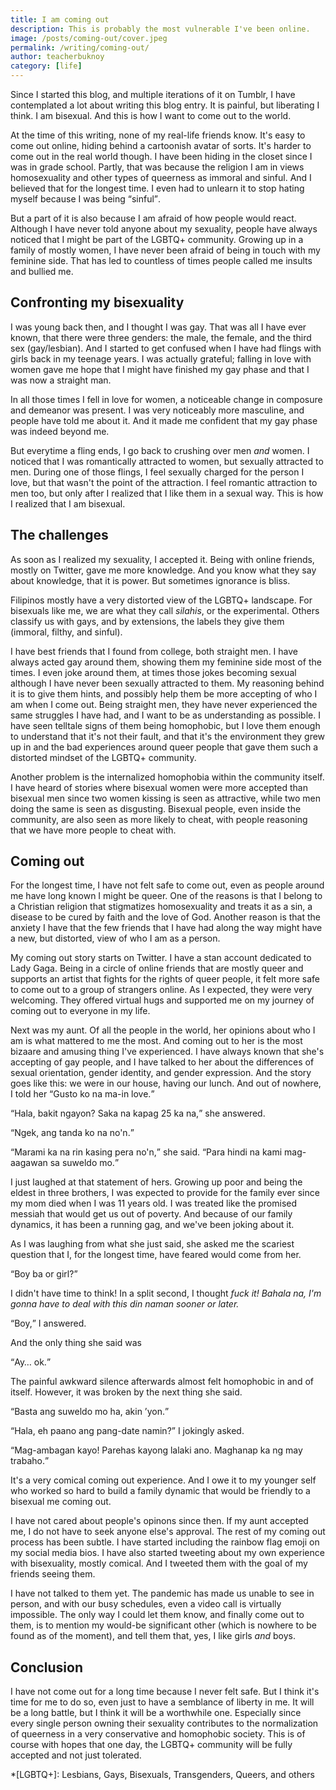 ```yaml
---
title: I am coming out
description: This is probably the most vulnerable I've been online.
image: /posts/coming-out/cover.jpeg
permalink: /writing/coming-out/
author: teacherbuknoy
category: [life]
---
```


Since I started this blog, and multiple iterations of it on Tumblr, I have contemplated a lot about writing this blog entry. It is painful, but liberating I think. I am bisexual. And this is how I want to come out to the world.

At the time of this writing, none of my real-life friends know. It's easy to come out online, hiding behind a cartoonish avatar of sorts. It's harder to come out in the real world though. I have been hiding in the closet since I was in grade school. Partly, that was because the religion I am in views homosexuality and other types of queerness as immoral and sinful. And I believed that for the longest time. I even had to unlearn it to stop hating myself because I was being <q>sinful</q>.

But a part of it is also because I am afraid of how people would react. Although I have never told anyone about my sexuality, people have always noticed that I might be part of the LGBTQ+ community. Growing up in a family of mostly women, I have never been afraid of being in touch with my feminine side. That has led to countless of times people called me insults and bullied me.

## Confronting my bisexuality

I was young back then, and I thought I was gay. That was all I have ever known, that there were three genders: the male, the female, and the third sex (gay/lesbian). And I started to get confused when I have had flings with girls back in my teenage years. I was actually grateful; falling in love with women gave me hope that I might have finished my gay phase and that I was now a straight man.

In all those times I fell in love for women, a noticeable change in composure and demeanor was present. I was very noticeably more masculine, and people have told me about it. And it made me confident that my gay phase was indeed beyond me.

But everytime a fling ends, I go back to crushing over men *and* women. I noticed that I was romantically attracted to women, but sexually attracted to men. During one of those flings, I feel sexually charged for the person I love, but that wasn't the point of the attraction. I feel romantic attraction to men too, but only after I realized that I like them in a sexual way. This is how I realized that I am bisexual.

## The challenges

As soon as I realized my sexuality, I accepted it. Being with online friends, mostly on Twitter, gave me more knowledge. And you know what they say about knowledge, that it is power. But sometimes ignorance is bliss.

Filipinos mostly have a very distorted view of the LGBTQ+ landscape. For bisexuals like me, we are what they call <i lang="tl">silahis</i>, or the experimental. Others classify us with gays, and by extensions, the labels they give them (immoral, filthy, and sinful).

I have best friends that I found from college, both straight men. I have always acted gay around them, showing them my feminine side most of the times. I even joke around them, at times those jokes becoming sexual although I have never been sexually attracted to them. My reasoning behind it is to give them hints, and possibly help them be more accepting of who I am when I come out. Being straight men, they have never experienced the same struggles I have had, and I want to be as understanding as possible. I have seen telltale signs of them being homophobic, but I love them enough to understand that it's not their fault, and that it's the environment they grew up in and the bad experiences around queer people that gave them such a distorted mindset of the LGBTQ+ community.

Another problem is the internalized homophobia within the community itself. I have heard of stories where bisexual women were more accepted than bisexual men since two women kissing is seen as attractive, while two men doing the same is seen as disgusting. Bisexual people, even inside the community, are also seen as more likely to cheat, with people reasoning that we have more people to cheat with.

## Coming out

For the longest time, I have not felt safe to come out, even as people around me have long known I might be queer. One of the reasons is that I belong to a Christian religion that stigmatizes homosexuality and treats it as a sin, a disease to be cured by faith and the love of God. Another reason is that the anxiety I have that the few friends that I have had along the way might have a new, but distorted, view of who I am as a person.

My coming out story starts on Twitter. I have a stan account dedicated to Lady Gaga. Being in a circle of online friends that are mostly queer and supports an artist that fights for the rights of queer people, it felt more safe to come out to a group of strangers online. As I expected, they were very welcoming. They offered virtual hugs and supported me on my journey of coming out to everyone in my life.

Next was my aunt. Of all the people in the world, her opinions about who I am is what mattered to me the most. And coming out to her is the most bizaare and amusing thing I've experienced. I have always known that she's accepting of gay people, and I have talked to her about the differences of sexual orientation, gender identity, and gender expression. And the story goes like this: we were in our house, having our lunch. And out of nowhere, I told her <q lang="fil">Gusto ko na ma-in love.</q>

<q lang="fil">Hala, bakit ngayon? Saka na kapag 25 ka na,</q> she answered.

<q lang="fil">Ngek, ang tanda ko na no'n.</q>

<q lang="fil">Marami ka na rin kasing pera no'n,</q> she said. <q lang="fil">Para hindi na kami mag-aagawan sa suweldo mo.</q>

I just laughed at that statement of hers. Growing up poor and being the eldest in three brothers, I was expected to provide for the family ever since my mom died when I was 11 years old. I was treated like the promised messiah that would get us out of poverty. And because of our family dynamics, it has been a running gag, and we've been joking about it.

As I was laughing from what she just said, she asked me the scariest question that I, for the longest time, have feared would come from her.

<q lang="fil">Boy ba or girl?</q>

I didn't have time to think! In a split second, I thought <i>fuck it! <span lang="fil">Bahala na, I'm gonna have to deal with this din naman sooner or later.</span></i>

<q lang="fil">Boy,</q> I answered.

And the only thing she said was

<q lang="fil">Ay&hellip; ok.</q>

The painful awkward silence afterwards almost felt homophobic in and of itself. However, it was broken by the next thing she said.

<q lang="fil">Basta ang suweldo mo ha, akin &rsquo;yon.</q>

<q lang="fil">Hala, eh paano ang pang-date namin?</q> I jokingly asked.

<q lang="fil">Mag-ambagan kayo! Parehas kayong lalaki ano. Maghanap ka ng may trabaho.</q>

It's a very comical coming out experience. And I owe it to my younger self who worked so hard to build a family dynamic that would be friendly to a bisexual me coming out.

I have not cared about people's opinons since then. If my aunt accepted me, I do not have to seek anyone else's approval. The rest of my coming out process has been subtle. I have started including the rainbow flag emoji on my social media bios. I have also started tweeting about my own experience with bisexuality, mostly comical. And I tweeted them with the goal of my friends seeing them.

I have not talked to them yet. The pandemic has made us unable to see in person, and with our busy schedules, even a video call is virtually impossible. The only way I could let them know, and finally come out to them, is to mention my would-be significant other (which is nowhere to be found as of the moment), and tell them that, yes, I like girls <em>and</em> boys.

## Conclusion

I have not come out for a long time because I never felt safe. But I think it's time for me to do so, even just to have a semblance of liberty in me. It will be a long battle, but I think it will be a worthwhile one. Especially since every single person owning their sexuality contributes to the normalization of queerness in a very conservative and homophobic society. This is of course with hopes that one day, the LGBTQ+ community will be fully accepted and not just tolerated.

*[LGBTQ+]: Lesbians, Gays, Bisexuals, Transgenders, Queers, and others
